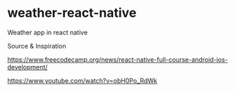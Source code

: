 # weather-react-native
Weather app in react native

Source & Inspiration

https://www.freecodecamp.org/news/react-native-full-course-android-ios-development/

https://www.youtube.com/watch?v=obH0Po_RdWk
